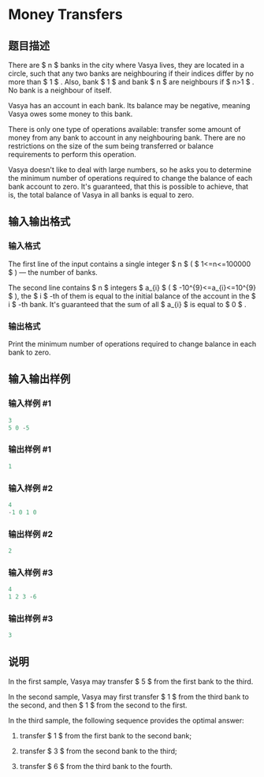 # Money Transfers

## 题目描述

There are $ n $ banks in the city where Vasya lives, they are located in a circle, such that any two banks are neighbouring if their indices differ by no more than $ 1 $ . Also, bank $ 1 $ and bank $ n $ are neighbours if $ n&gt;1 $ . No bank is a neighbour of itself.

Vasya has an account in each bank. Its balance may be negative, meaning Vasya owes some money to this bank.

There is only one type of operations available: transfer some amount of money from any bank to account in any neighbouring bank. There are no restrictions on the size of the sum being transferred or balance requirements to perform this operation.

Vasya doesn't like to deal with large numbers, so he asks you to determine the minimum number of operations required to change the balance of each bank account to zero. It's guaranteed, that this is possible to achieve, that is, the total balance of Vasya in all banks is equal to zero.

## 输入输出格式

### 输入格式

The first line of the input contains a single integer $ n $ ( $ 1<=n<=100000 $ ) — the number of banks.

The second line contains $ n $ integers $ a_{i} $ ( $ -10^{9}<=a_{i}<=10^{9} $ ), the $ i $ -th of them is equal to the initial balance of the account in the $ i $ -th bank. It's guaranteed that the sum of all $ a_{i} $ is equal to $ 0 $ .

### 输出格式

Print the minimum number of operations required to change balance in each bank to zero.

## 输入输出样例

### 输入样例 #1

```cpp
3
5 0 -5

```
### 输出样例 #1

```cpp
1

```
### 输入样例 #2

```cpp
4
-1 0 1 0

```
### 输出样例 #2

```cpp
2

```
### 输入样例 #3

```cpp
4
1 2 3 -6

```
### 输出样例 #3

```cpp
3

```
## 说明

In the first sample, Vasya may transfer $ 5 $ from the first bank to the third.

In the second sample, Vasya may first transfer $ 1 $ from the third bank to the second, and then $ 1 $ from the second to the first.

In the third sample, the following sequence provides the optimal answer:

1. transfer $ 1 $ from the first bank to the second bank;

2. transfer $ 3 $ from the second bank to the third;

3. transfer $ 6 $ from the third bank to the fourth.

